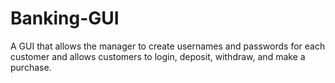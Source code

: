 # Banking-GUI
A GUI that allows the manager to create usernames and passwords for each customer and allows customers to login, deposit, withdraw, and make a purchase.
